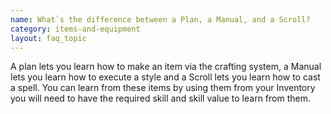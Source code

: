 ```yaml
---
name: What`s the difference between a Plan, a Manual, and a Scroll?
category: items-and-equipment
layout: faq_topic
---
```

A plan lets you learn how to make an item via the crafting system, a Manual lets you learn how to execute a style and a Scroll lets you learn how to cast a spell. You can learn from these items by using them from your Inventory you will need to have the required skill and skill value to learn from them.